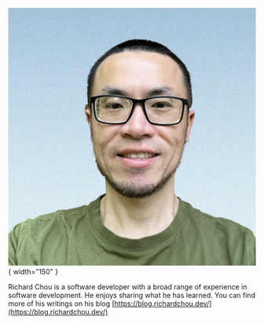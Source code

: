 ![Author](images/author.png "Author"){ width="150" }

Richard Chou is a software developer with a broad range of experience in software development. He enjoys sharing what he has learned. You can find more of his writings on his blog [https://blog.richardchou.dev/](https://blog.richardchou.dev/)
